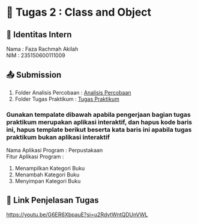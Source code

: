 # 📁 Tugas 2 : Class and Object

## 👤 Identitas Intern
Nama : Faza Rachmah Akilah             
NIM  : 235150600111009

## 📤 Submission

1. Folder Analisis Percobaan : [Analisis Percobaan](https://github.com/FazaAkila/Faza-PBO-PTI-A/tree/master/Tugas2/235150600111009-Faza/Analisis%20Percobaan)
2. Folder Tugas Praktikum : [Tugas Praktikum](https://github.com/FazaAkila/Faza-PBO-PTI-A/tree/master/Tugas2/235150600111009-Faza/Tugas%20Praktikum)

### Gunakan tempalate dibawah apabila pengerjaan bagian tugas praktikum merupakan aplikasi interaktif, dan hapus kode baris ini, hapus template berikut beserta kata baris ini apabila tugas praktikum bukan aplikasi interaktif

Nama Aplikasi Program : Perpustakaan     
Fitur Aplikasi Program :                   
1. Menampilkan Kategori Buku
2. Menambah Kategori Buku
3. Menyimpan Kategori Buku 

## 🔗 Link Penjelasan Tugas

https://youtu.be/G6ER6XbpauE?si=u2RdvtWntQDUnVWL
